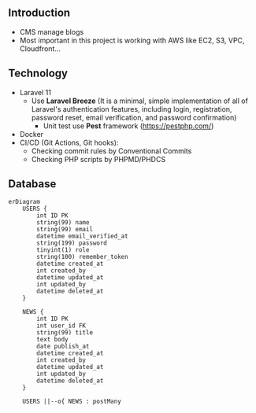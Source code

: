 ## Introduction 
- CMS manage blogs
- Most important in this project is working with AWS like EC2, S3, VPC, Cloudfront...

## Technology  
- Laravel 11 
    - Use **Laravel Breeze** (It is a minimal, simple implementation of all of Laravel's authentication features, including login, registration, password reset, email verification, and password confirmation)
        - Unit test use **Pest** framework (https://pestphp.com/)
- Docker
- CI/CD (Git Actions, Git hooks): 
    - Checking commit rules by Conventional Commits
    - Checking PHP scripts by PHPMD/PHDCS

## Database 
```mermaid
erDiagram
    USERS {
        int ID PK 
        string(99) name 
        string(99) email
        datetime email_verified_at
        string(199) password
        tinyint(1) role 
        string(100) remember_token
        datetime created_at 
        int created_by 
        datetime updated_at
        int updated_by
        datetime deleted_at
    }

    NEWS {
        int ID PK 
        int user_id FK
        string(99) title
        text body
        date publish_at
        datetime created_at 
        int created_by 
        datetime updated_at
        int updated_by
        datetime deleted_at
    }

    USERS ||--o{ NEWS : postMany
```
